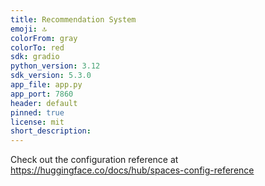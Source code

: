 ```yaml
---
title: Recommendation System
emoji: 🔝
colorFrom: gray
colorTo: red
sdk: gradio
python_version: 3.12
sdk_version: 5.3.0
app_file: app.py
app_port: 7860
header: default
pinned: true
license: mit
short_description: 
---
```


Check out the configuration reference at <https://huggingface.co/docs/hub/spaces-config-reference>
